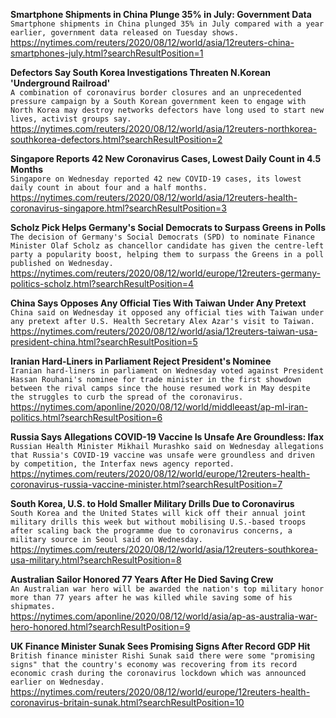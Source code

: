 **Smartphone Shipments in China Plunge 35% in July: Government Data**\
`Smartphone shipments in China plunged 35% in July compared with a year earlier, government data released on Tuesday shows.`\
https://nytimes.com/reuters/2020/08/12/world/asia/12reuters-china-smartphones-july.html?searchResultPosition=1

**Defectors Say South Korea Investigations Threaten N.Korean 'Underground Railroad'**\
`A combination of coronavirus border closures and an unprecedented pressure campaign by a South Korean government keen to engage with North Korea may destroy networks defectors have long used to start new lives, activist groups say. `\
https://nytimes.com/reuters/2020/08/12/world/asia/12reuters-northkorea-southkorea-defectors.html?searchResultPosition=2

**Singapore Reports 42 New Coronavirus Cases, Lowest Daily Count in 4.5 Months**\
`Singapore on Wednesday reported 42 new COVID-19 cases, its lowest daily count in about four and a half months.`\
https://nytimes.com/reuters/2020/08/12/world/asia/12reuters-health-coronavirus-singapore.html?searchResultPosition=3

**Scholz Pick Helps Germany's Social Democrats to Surpass Greens in Polls**\
`The decision of Germany's Social Democrats (SPD) to nominate Finance Minister Olaf Scholz as chancellor candidate has given the centre-left party a popularity boost, helping them to surpass the Greens in a poll published on Wednesday.`\
https://nytimes.com/reuters/2020/08/12/world/europe/12reuters-germany-politics-scholz.html?searchResultPosition=4

**China Says Opposes Any Official Ties With Taiwan Under Any Pretext**\
`China said on Wednesday it opposed any official ties with Taiwan under any pretext after U.S. Health Secretary Alex Azar's visit to Taiwan.`\
https://nytimes.com/reuters/2020/08/12/world/asia/12reuters-taiwan-usa-president-china.html?searchResultPosition=5

**Iranian Hard-Liners in Parliament Reject President's Nominee**\
`Iranian hard-liners in parliament on Wednesday voted against President Hassan Rouhani's nominee for trade minister in the first showdown between the rival camps since the house resumed work in May despite the struggles to curb the spread of the coronavirus. `\
https://nytimes.com/aponline/2020/08/12/world/middleeast/ap-ml-iran-politics.html?searchResultPosition=6

**Russia Says Allegations COVID-19 Vaccine Is Unsafe Are Groundless: Ifax**\
`Russian Health Minister Mikhail Murashko said on Wednesday allegations that Russia's COVID-19 vaccine was unsafe were groundless and driven by competition, the Interfax news agency reported.`\
https://nytimes.com/reuters/2020/08/12/world/europe/12reuters-health-coronavirus-russia-vaccine-minister.html?searchResultPosition=7

**South Korea, U.S. to Hold Smaller Military Drills Due to Coronavirus**\
`South Korea and the United States will kick off their annual joint military drills this week but without mobilising U.S.-based troops after scaling back the programme due to coronavirus concerns, a military source in Seoul said on Wednesday. `\
https://nytimes.com/reuters/2020/08/12/world/asia/12reuters-southkorea-usa-military.html?searchResultPosition=8

**Australian Sailor Honored 77 Years After He Died Saving Crew**\
`An Australian war hero will be awarded the nation's top military honor more than 77 years after he was killed while saving some of his shipmates.`\
https://nytimes.com/aponline/2020/08/12/world/asia/ap-as-australia-war-hero-honored.html?searchResultPosition=9

**UK Finance Minister Sunak Sees Promising Signs After Record GDP Hit**\
`British finance minister Rishi Sunak said there were some "promising signs" that the country's economy was recovering from its record economic crash during the coronavirus lockdown which was announced earlier on Wednesday.`\
https://nytimes.com/reuters/2020/08/12/world/europe/12reuters-health-coronavirus-britain-sunak.html?searchResultPosition=10

